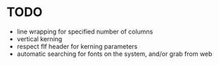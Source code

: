 # TODO

* line wrapping for specified number of columns
* vertical kerning
* respect flf header for kerning parameters
* automatic searching for fonts on the system, and/or grab from web
